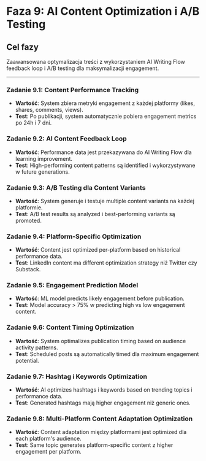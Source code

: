 # Faza 9: AI Content Optimization i A/B Testing

## Cel fazy
Zaawansowana optymalizacja treści z wykorzystaniem AI Writing Flow feedback loop i A/B testing dla maksymalizacji engagement.

---

### Zadanie 9.1: Content Performance Tracking
- **Wartość**: System zbiera metryki engagement z każdej platformy (likes, shares, comments, views).
- **Test**: Po publikacji, system automatycznie pobiera engagement metrics po 24h i 7 dni.

### Zadanie 9.2: AI Content Feedback Loop
- **Wartość**: Performance data jest przekazywana do AI Writing Flow dla learning improvement.
- **Test**: High-performing content patterns są identified i wykorzystywane w future generations.

### Zadanie 9.3: A/B Testing dla Content Variants
- **Wartość**: System generuje i testuje multiple content variants na każdej platformie.
- **Test**: A/B test results są analyzed i best-performing variants są promoted.

### Zadanie 9.4: Platform-Specific Optimization
- **Wartość**: Content jest optimized per-platform based on historical performance data.
- **Test**: LinkedIn content ma different optimization strategy niż Twitter czy Substack.

### Zadanie 9.5: Engagement Prediction Model
- **Wartość**: ML model predicts likely engagement before publication.
- **Test**: Model accuracy > 75% w predicting high vs low engagement content.

### Zadanie 9.6: Content Timing Optimization
- **Wartość**: System optimalizes publication timing based on audience activity patterns.
- **Test**: Scheduled posts są automatically timed dla maximum engagement potential.

### Zadanie 9.7: Hashtag i Keywords Optimization
- **Wartość**: AI optimizes hashtags i keywords based on trending topics i performance data.
- **Test**: Generated hashtags mają higher engagement niż generic ones.

### Zadanie 9.8: Multi-Platform Content Adaptation Optimization
- **Wartość**: Content adaptation między platformami jest optimized dla each platform's audience.
- **Test**: Same topic generates platform-specific content z higher engagement per platform.